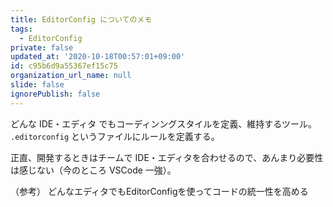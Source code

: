 ```yaml
---
title: EditorConfig についてのメモ
tags:
  - EditorConfig
private: false
updated_at: '2020-10-18T00:57:01+09:00'
id: c95b6d9a55367ef15c75
organization_url_name: null
slide: false
ignorePublish: false
---
```

どんな IDE・エディタ でもコーディンングスタイルを定義、維持するツール。
`.editorconfig` というファイルにルールを定義する。

正直、開発するときはチームで IDE・エディタを合わせるので、あんまり必要性は感じない（今のところ VSCode 一強）。

（参考）
どんなエディタでもEditorConfigを使ってコードの統一性を高める
